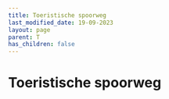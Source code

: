 ```yaml
---
title: Toeristische spoorweg
last_modified_date: 19-09-2023
layout: page
parent: T
has_children: false
---
```


Toeristische spoorweg
=====================

